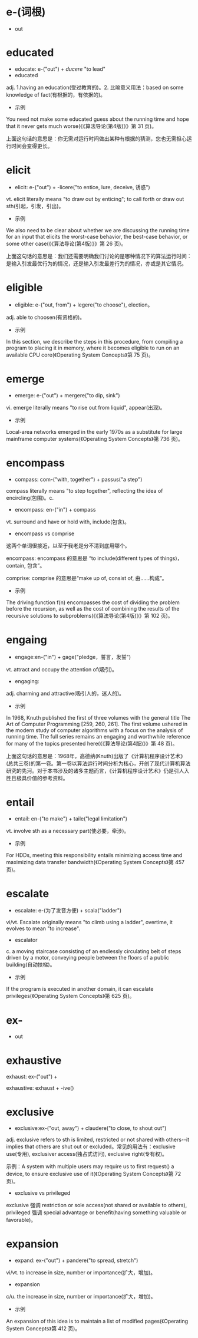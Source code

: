 # e-(词根)

- out

# educated 

- educate: e-("out") + *ducere* "to lead"
- educated

adj. 1.having an education(受过教育的)。2. 比喻意义用法：based on some knowledge of fact(有根据的，有依据的)。

- 示例

You need not make some educated guess about the running time and hope that it never gets much worse(《《算法导论(第4版)》》第 31 页)。

上面这句话的意思是：你无需对运行时间做出某种有根据的猜测，您也无需担心运行时间会变得更长。

# elicit

- elicit: e-("out") + -licere("to entice, lure, deceive, 诱惑")

vt. elicit literally means "to draw out by enticing"; to call forth or draw out sth(引起，引发，引出)。

- 示例

We also need to be clear about whether we are discussing the running time for an input that elicits the worst-case behavior, the best-case behavior, or some other case(《《算法导论(第4版)》》第 26 页)。

上面这句话的意思是：我们还需要明确我们讨论的是哪种情况下的算法运行时间：是输入引发最优行为的情况，还是输入引发最差行为的情况，亦或是其它情况。

# eligible

- eligible: e-("out, from") + legere("to choose"), election。

adj. able to choosen(有资格的)。

- 示例

In this section, we describe the steps in this procedure, from compiling a program to placing it in memory, where it becomes eligible to run on an available CPU core(《Operating System Concepts》第 75 页)。

# emerge

- emerge: e-("out") + mergere("to dip, sink")

vi. emerge literally means "to rise out from liquid", appear(出现)。

- 示例

Local-area networks emerged in the early 1970s as a substitute for large mainframe computer systems(《Operating System Concepts》第 736 页)。

# encompass

- compass: com-("with, together") + passus("a step")

compass literally means "to step together", reflecting the idea of encircling(包围)。c. 

- encompass: en-("in") + compass

vt. surround and have or hold with, include(包含)。

- encompass vs comprise

这两个单词很接近，以至于我老是分不清到底用哪个。

encompass: encompass 的意思是 “to include(different types of things)，contain, 包含”。

comprise: comprise 的意思是“make up of, consist of, 由......构成”。

- 示例

The driving function f(n) encompasses the cost of dividing the problem before the recursion, as well as the cost of combining the results of the recursive solutions to subproblems(《《算法导论(第4版)》》第 102 页)。

# engaing

- engage:en-("in") + gage("pledge，誓言，发誓")

vt. attract and occupy the attention of(吸引)。

- engaging:

adj. charming and attractive(吸引人的，迷人的)。

- 示例

In 1968, Knuth published the first of three volumes with the general title The Art of Computer Programming [259, 260, 261]. The first volume ushered in the modern study of computer algorithms with a focus on the analysis of running time. The full series remains an engaging and worthwhile reference for many of the topics presented here(《《算法导论(第4版)》》第 48 页)。

上面这句话的意思是：1968年，高德纳(Knuth)出版了《计算机程序设计艺术》(总共三卷)的第一卷。第一卷以算法运行时间分析为核心，开创了现代计算机算法研究的先河。对于本书涉及的诸多主题而言，《计算机程序设计艺术》仍是引人入胜且极具价值的参考资料。

# entail

- entail: en-("to make") + taile("legal limitation")

vt. involve sth as a necessary part(使必要，牵涉)。

- 示例

For HDDs, meeting this responsibility entails minimizing access time and maximizing data transfer bandwidth(《Operating System Concepts》第 457 页)。

# escalate

- escalate: e-(为了发音方便) + scala("ladder")

vi/vt. Escalate originally means "to climb using a ladder", overtime, it evolves to mean "to increase".

- escalator

c. a moving staircase consisting of an endlessly circulating belt of steps driven by a motor, conveying people between the floors of a public building(自动扶梯)。

- 示例

If the program is executed in another domain, it can escalate privileges(《Operating System Concepts》第 625 页)。

# ex-

- out

# exhaustive

exhaust: ex-("out") + 

exhaustive: exhaust + -ive()

# exclusive

- exclusive:ex-("out, away") + claudere("to close, to shout out")

adj. exclusive refers to sth is limited, restricted or not shared with others--it implies that others are shut out or excluded。常见的用法有：exclusive use(专用), exclusiver access(独占式访问), exclusive right(专有权)。

示例：A system with multiple users may require us to first request() a device, to ensure exclusive use of it(《Operating System Concepts》第 72 页)。

- exclusive vs privileged

exclusive 强调 restriction or sole access(not shared or available to others), privileged 强调 special advantage or benefit(having something valuable or favorable)。

# expansion

- expand: ex-("out") + pandere("to spread, stretch")

vi/vt. to increase in  size, number or importance(扩大，增加)。

- expansion

c/u. the increase in size, number or importance(扩大，增加)。

- 示例

An expansion of this idea is to maintain a list of modified pages(《Operating System Concepts》第 412 页)。
